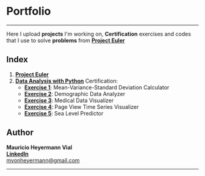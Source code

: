 # Portfolio #
***
Here I upload **projects** I'm working on, **Certification** exercises and codes that I use to solve **problems** from __[Project Euler](https://projecteuler.net/about)__

## Index ##
1.  __[Project Euler](https://github.com/mheyermann/MyPortfolio/blob/main/Project%20Euler.ipynb)__
2.  __[Data Analysis with Python](https://github.com/mheyermann/MyPortfolio/tree/main/Data%20Analysis%20with%20Python)__ Certification:
     -  __[Exercise 1](https://github.com/mheyermann/MyPortfolio/blob/main/Data%20Analysis%20with%20Python/Exercise%201/main.ipynb)__: Mean-Variance-Standard Deviation Calculator
     -  __[Exercise 2](https://github.com/mheyermann/MyPortfolio/blob/main/Data%20Analysis%20with%20Python/Exercise%202/main.ipynb)__: Demographic Data Analyzer
     -  __[Exercise 3](https://github.com/mheyermann/MyPortfolio/blob/main/Data%20Analysis%20with%20Python/Exercise%203/main.ipynb)__: Medical Data Visualizer
     -  __[Exercise 4](https://github.com/mheyermann/MyPortfolio/blob/main/Data%20Analysis%20with%20Python/Exercise%204/main.ipynb)__: Page View Time Series Visualizer
     -  __[Exercise 5](https://github.com/mheyermann/MyPortfolio/blob/main/Data%20Analysis%20with%20Python/Exercise%205/main.ipynb)__: Sea Level Predictor

## Author ##
**Mauricio Heyermann Vial** <br>
__[LinkedIn](https://www.linkedin.com/in/mauricio-heyermann-vial/)__ <br>
mvonheyermann@gmail.com <br>
___
